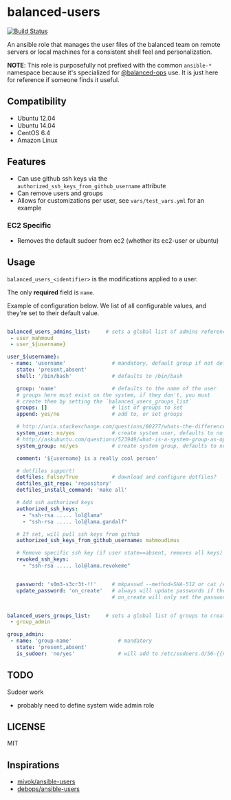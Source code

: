 # balanced-users
[![Build Status](http://img.shields.io/travis/balanced-ops/balanced-users.svg?style=flat-square)](https://travis-ci.org/balanced-ops/balanced-users)

An ansible role that manages the user files of the balanced team on remote servers or local machines for a consistent shell feel and personalization.

**NOTE**: This role is purposefully not prefixed with the common `ansible-*` namespace because it's specialized for [@balanced-ops](https://github.com/balanced-ops) use. It is just here for reference if someone finds it useful.

## Compatibility

- Ubuntu 12.04
- Ubuntu 14.04
- CentOS 6.4
- Amazon Linux

## Features

- Can use github ssh keys via the `authorized_ssh_keys_from_github_username` attribute
- Can remove users and groups
- Allows for customizations per user, see `vars/test_vars.yml` for an example

### EC2 Specific
- Removes the default sudoer from ec2 (whether its ec2-user or ubuntu)

## Usage

`balanced_users_<identifier>` is the modifications applied to a user.

The only **required** field is `name`.

Example of configuration below. We list of all configurable values, and they're
set to their default value.

```yaml

balanced_users_admins_list:     # sets a global list of admins referencing users
 - user_mahmoud
 - user_${username}

user_${username}:
 - name: 'username'               # mandatory, default group if not defined
   state: 'present,absent'
   shell: '/bin/bash'             # defaults to /bin/bash

   group: 'name'                  # defaults to the name of the user
   # groups here must exist on the system, if they don't, you must
   # create them by setting the `balanced_users_groups_list`
   groups: []                     # list of groups to set
   append: yes/no                 # add to, or set groups

   # http://unix.stackexchange.com/questions/80277/whats-the-difference-between-a-normal-user-and-a-system-user
   system_user: no/yes            # create system user, defaults to no
   # http://askubuntu.com/questions/523949/what-is-a-system-group-as-opposed-to-a-normal-group
   system_group: no/yes           # create system group, defaults to no

   comment: '${username} is a really cool person'

   # dotfiles support!
   dotfiles: False/True           # download and configure dotfiles?
   dotfiles_git_repo: 'repository'
   dotfiles_install_command: 'make all'

   # Add ssh authorized keys
   authorized_ssh_keys:
     - "ssh-rsa ..... lol@lama"
     - "ssh-rsa ..... lol@lama.gandalf"

   # If set, will pull ssh keys from github
   authorized_ssh_keys_from_github_username: mahmoudimus

   # Remove specific ssh key (if user state==absent, removes all keys)
   revoked_ssh_keys:
     - "ssh-rsa ..... lol@lama.revokeme"


   password: 's0m3-s3cr3t-!!'     # mkpasswd --method=SHA-512 or cat /etc/shadow
   update_password: 'on_create'   # always will update passwords if they differ.
                                  # on_create will only set the password for newly created users. (added in Ansible 1.3)


balanced_users_groups_list:     # sets a global list of groups to create
 - group_admin

group_admin:
 - name: 'group-name'               # mandatory
   state: 'present,absent'
   is_sudoer: 'no/yes'              # will add to /etc/sudoers.d/50-{{name}}
```

## TODO

Sudoer work
 - probably need to define system wide admin role

## LICENSE

MIT


## Inspirations

- [mivok/ansible-users](https://github.com/mivok/ansible-users)
- [debops/ansible-users](https://github.com/debops/ansible-users)